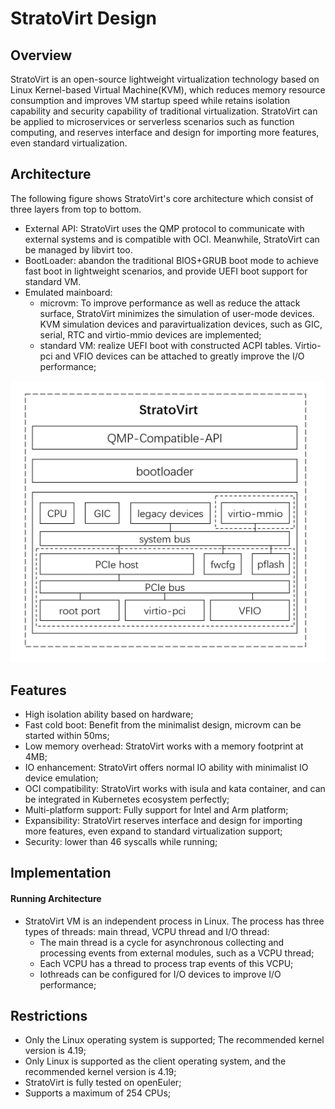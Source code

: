 # StratoVirt Design

## Overview

StratoVirt is an open-source lightweight virtualization technology based on Linux
Kernel-based Virtual Machine(KVM), which reduces memory resource consumption and
improves VM startup speed while retains isolation capability and security capability
of traditional virtualization. StratoVirt can be applied to microservices or
serverless scenarios such as function computing, and reserves interface and design
for importing more features, even standard virtualization.

## Architecture

The following figure shows StratoVirt's core architecture which consist of three
layers from top to bottom.

- External API: StratoVirt uses the QMP protocol to communicate with external systems
and is compatible with OCI. Meanwhile, StratoVirt can be managed by libvirt too.
- BootLoader: abandon the traditional BIOS+GRUB boot mode to achieve fast boot in
lightweight scenarios, and provide UEFI boot support for standard VM.
- Emulated mainboard:
  - microvm: To improve performance as well as reduce the attack surface, StratoVirt
minimizes the simulation of user-mode devices. KVM simulation devices and paravirtualization
devices, such as GIC, serial, RTC and virtio-mmio devices are implemented;
  - standard VM: realize UEFI boot with constructed ACPI tables. Virtio-pci and
VFIO devices can be attached to greatly improve the I/O performance;

![image](images/StratoVirt-arch.png)

## Features

- High isolation ability based on hardware;
- Fast cold boot: Benefit from the minimalist design, microvm can be started within 50ms;
- Low memory overhead: StratoVirt works with a memory footprint at 4MB;
- IO enhancement: StratoVirt offers normal IO ability with minimalist IO device emulation;
- OCI compatibility: StratoVirt works with isula and kata container, and can be integrated
in Kubernetes ecosystem perfectly;
- Multi-platform support: Fully support for Intel and Arm platform;
- Expansibility: StratoVirt reserves interface and design for importing more features,
even expand to standard virtualization support;
- Security: lower than 46 syscalls while running;

## Implementation

#### Running Architecture

- StratoVirt VM is an independent process in Linux. The process has three types of
threads: main thread, VCPU thread and I/O thread:
    - The main thread is a cycle for asynchronous collecting and processing events
from external modules, such as a VCPU thread;
    - Each VCPU has a thread to process trap events of this VCPU;
    - Iothreads can be configured for I/O devices to improve I/O performance;

## Restrictions

- Only the Linux operating system is supported; The recommended kernel version is 4.19;
- Only Linux is supported as the client operating system, and the recommended kernel version is 4.19;
- StratoVirt is fully tested on openEuler;
- Supports a maximum of 254 CPUs;

